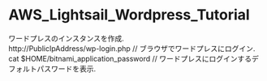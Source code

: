 # AWS_Lightsail_Wordpress_Tutorial
ワードプレスのインスタンスを作成.  
http://PublicIpAddress/wp-login.php // ブラウザでワードプレスにログイン.  
cat $HOME/bitnami_application_password // ワードプレスにログインするデフォルトパスワードを表示.      
